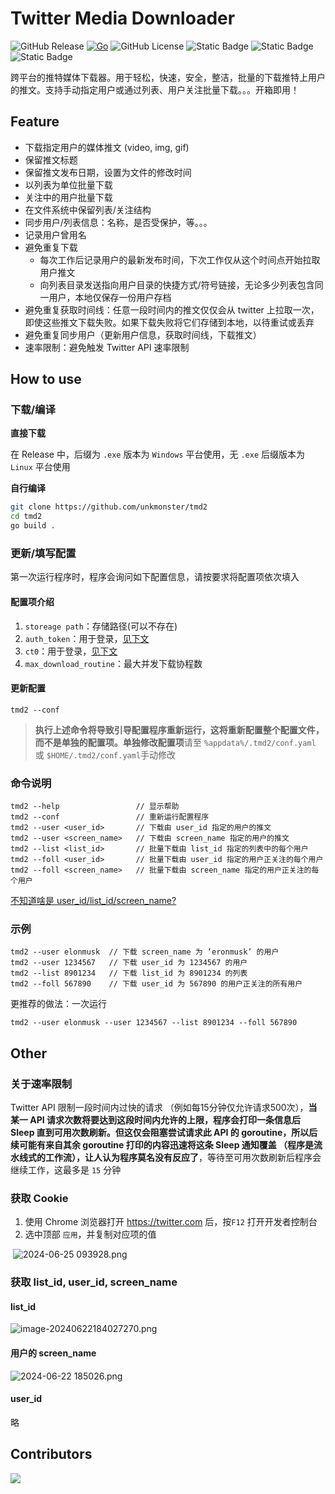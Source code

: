 # Twitter Media Downloader

![GitHub Release](https://img.shields.io/github/v/release/unkmonster/tmd2) [![Go](https://github.com/unkmonster/tmd2/actions/workflows/go.yml/badge.svg)](https://github.com/unkmonster/tmd2/actions/workflows/go.yml) ![GitHub License](https://img.shields.io/github/license/unkmonster/tmd2?logo=github) ![Static Badge](https://img.shields.io/badge/Windows-0078D6) ![Static Badge](https://img.shields.io/badge/Linux-FCC624?logo=Linux&logoColor=black) ![Static Badge](https://img.shields.io/badge/X%2FTwitter-black?logo=X)

跨平台的推特媒体下载器。用于轻松，快速，安全，整洁，批量的下载推特上用户的推文。支持手动指定用户或通过列表、用户关注批量下载。。。开箱即用！

## Feature

- 下载指定用户的媒体推文 (video, img, gif)
- 保留推文标题
- 保留推文发布日期，设置为文件的修改时间
- 以列表为单位批量下载
- 关注中的用户批量下载
- 在文件系统中保留列表/关注结构
- 同步用户/列表信息：名称，是否受保护，等。。。
- 记录用户曾用名
- 避免重复下载
  - 每次工作后记录用户的最新发布时间，下次工作仅从这个时间点开始拉取用户推文
  - 向列表目录发送指向用户目录的快捷方式/符号链接，无论多少列表包含同一用户，本地仅保存一份用户存档
- 避免重复获取时间线：任意一段时间内的推文仅仅会从 twitter 上拉取一次，即使这些推文下载失败。如果下载失败将它们存储到本地，以待重试或丢弃
- 避免重复同步用户（更新用户信息，获取时间线，下载推文）
- 速率限制：避免触发 Twitter API 速率限制

## How to use

### 下载/编译

**直接下载**

在 Release 中，后缀为 `.exe` 版本为 `Windows` 平台使用，无 `.exe` 后缀版本为 `Linux` 平台使用

**自行编译**

```bash
git clone https://github.com/unkmonster/tmd2
cd tmd2
go build .
```

### 更新/填写配置

第一次运行程序时，程序会询问如下配置信息，请按要求将配置项依次填入

#### 配置项介绍

1. `storeage path`：存储路径(可以不存在)
2. `auth_token`：用于登录，[见下文](#获取-cookie)
3. `ct0`：用于登录，[见下文](#获取-cookie)
4. `max_download_routine`：最大并发下载协程数

#### 更新配置

```shell
tmd2 --conf
```

> **执行上述命令将导致引导配置程序重新运行，这将重新配置整个配置文件，而不是单独的配置项。单独修改配置项**请至 `%appdata%/.tmd2/conf.yaml` 或 `$HOME/.tmd2/conf.yaml`手动修改

### 命令说明

```
tmd2 --help                 // 显示帮助
tmd2 --conf                 // 重新运行配置程序
tmd2 --user <user_id>       // 下载由 user_id 指定的用户的推文
tmd2 --user <screen_name>   // 下载由 screen_name 指定的用户的推文
tmd2 --list <list_id>       // 批量下载由 list_id 指定的列表中的每个用户
tmd2 --foll <user_id>       // 批量下载由 user_id 指定的用户正关注的每个用户
tmd2 --foll <screen_name>   // 批量下载由 screen_name 指定的用户正关注的每个用户
```

[不知道啥是 user_id/list_id/screen_name?](#获取-list_id-user_id-screen_name)

### 示例

```
tmd2 --user elonmusk  // 下载 screen_name 为 ‘eronmusk’ 的用户
tmd2 --user 1234567   // 下载 user_id 为 1234567 的用户
tmd2 --list 8901234   // 下载 list_id 为 8901234 的列表
tmd2 --foll 567890    // 下载 user_id 为 567890 的用户正关注的所有用户
```

更推荐的做法：一次运行

```shell
tmd2 --user elonmusk --user 1234567 --list 8901234 --foll 567890
```

## Other

### 关于速率限制

Twitter API 限制一段时间内过快的请求 （例如每15分钟仅允许请求500次），**当某一 API 请求次数将要达到这段时间内允许的上限，程序会打印一条信息后 Sleep 直到可用次数刷新。但这仅会阻塞尝试请求此 API 的 goroutine，所以后续可能有来自其余 goroutine 打印的内容迅速将这条 Sleep 通知覆盖 （程序是流水线式的工作流），让人认为程序莫名没有反应了**，等待至可用次数刷新后程序会继续工作，这最多是 `15` 分钟

### 获取 Cookie

1. 使用 Chrome 浏览器打开 https://twitter.com 后，按`F12` 打开开发者控制台
2. 选中顶部 `应用`，并复制对应项的值

​	![ 2024-06-25 093928.png](https://s2.loli.net/2024/06/25/O6PwWGoqYLZAJXc.png)

### 获取 list_id, user_id, screen_name

#### list_id

![image-20240622184027270.png](https://s2.loli.net/2024/06/22/M4xmVUkZ6DpPrds.png "list_id")

#### 用户的 screen_name

![ 2024-06-22 185026.png](https://s2.loli.net/2024/06/22/u45c1nUwHOKtbjE.png "用户的screen_name")

#### user_id

略

## Contributors

![](https://contrib.rocks/image?repo=unkmonster/tmd2) 


